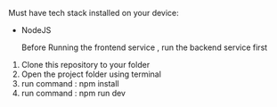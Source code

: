 Must have tech stack installed on your device:
- NodeJS

  Before Running the frontend service , run the backend service first

1. Clone this repository to your folder
2. Open the project folder using terminal
3. run command : npm install
4. run command : npm run dev
